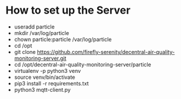 # How to set up the Server
 * useradd particle
 * mkdir /var/log/particle
 * chown particle:particle /var/log/particle
 * cd /opt
 * git clone https://github.com/firefly-serenity/decentral-air-quality-monitoring-server.git
 * cd /opt/decentral-air-quality-monitoring-server/particle
 * virtualenv -p python3 venv
 * source venv/bin/activate
 * pip3 install -r requirements.txt
 * python3 mqtt-client.py
 
 
